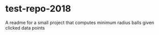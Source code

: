 # test-repo-2018

A readme for a small project that computes minimum radius balls given clicked data points
